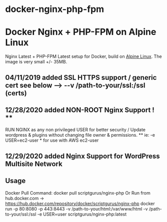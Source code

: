 # docker-nginx-php-fpm
Docker Nginx + PHP-FPM on Alpine Linux
==============================================
Nginx Latest + PHP-FPM Latest setup for Docker, build on [Alpine Linux](http://www.alpinelinux.org/).
The image is very small +/- 35MB.
## 04/11/2019 added SSL HTTPS support / generic cert see below --> --v /path-to-your/ssl:/ssl (certs)
## 12/28/2020 added NON-ROOT Nginx Support ! ** 
RUN NGINX as any non privileged USER for better security / Update wordpress & plugins without changing file owner & permissions. **
ie:  -e USER=ec2-user * for use with AWS ec2-user 
## 12/29/2020 added Nginx Support for WordPress Multisite Network

Usage
-----
Docker Pull Command: docker pull scriptgurus/nginx-php
Or
Run from hub.docker.com -> https://hub.docker.com/repository/docker/scriptgurus/nginx-php
docker run -p 80:8080 -p 443:8443 -v /path-to-your/html:/var/www/html -v /path-to-your/ssl:/ssl -e USER=user scriptgurus/nginx-php:latest


